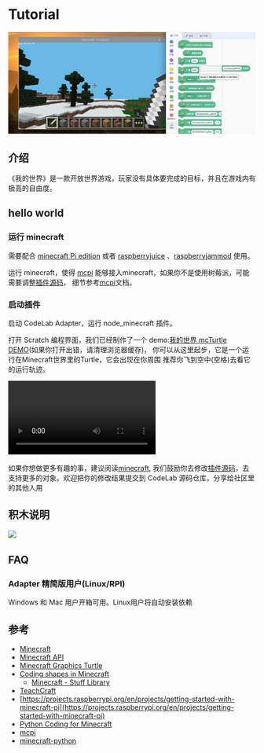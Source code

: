 # Tutorial

<!--思考文档结构-->
![](/img/WechatIMG1431.jpeg)

## 介绍
《我的世界》是一款开放世界游戏，玩家没有具体要完成的目标，并且在游戏内有极高的自由度。

## hello world
### 运行 minecraft

需要配合 [minecraft Pi edition](https://www.minecraft.net/en-us/edition/pi/) 或者 [raspberryjuice](https://dev.bukkit.org/projects/raspberryjuice) 、[raspberryjammod](https://github.com/arpruss/raspberryjammod) 使用。


运行 minecraft，使得 [mcpi](https://github.com/martinohanlon/mcpi) 能够接入minecraft，如果你不是使用树莓派，可能需要调整[插件源码](https://github.com/CodeLabClub/codelab_adapter_extensions/blob/master/nodes_v3/node_minecraft.py#L30)， 细节参考[mcpi](https://github.com/martinohanlon/mcpi)文档。

### 启动插件
启动 CodeLab Adapter，运行 node_minecraft 插件。

打开 Scratch 编程界面，我们已经制作了一个 demo:[我的世界 mcTurtle DEMO](https://create.codelab.club/projects/10963/editor/)(如果你打开出错，请清理浏览器缓存)， 你可以从这里起步，它是一个运行在Minecraft世界里的Turtle，它会出现在你周围 推荐你飞到空中(空格)去看它的运行轨迹。

<video src="/video/1588665494072465.mp4" controls="controls"></video>

如果你想做更多有趣的事，建议阅读[minecraft](https://www.stuffaboutcode.com/p/minecraft.html), 我们鼓励你去修改[插件源码](https://github.com/CodeLabClub/codelab_adapter_extensions/blob/master/nodes_v3/node_minecraft.py)，去支持更多的对象。欢迎把你的修改结果提交到 CodeLab 源码仓库，分享给社区里的其他人用


## 积木说明

![](/img/d4c3c008cbb93d6ec60a976d6284f828.png)

<!--todo 自动安装 https://stackoverflow.com/questions/12937533/use-pip-install-uninstall-inside-a-python-script -->


## FAQ
### Adapter 精简版用户(Linux/RPI)
Windows 和 Mac 用户开箱可用。Linux用户将自动安装依赖


##  参考

-   [Minecraft](https://www.stuffaboutcode.com/p/minecraft.html)
-   [Minecraft API](https://www.stuffaboutcode.com/p/minecraft-api-reference.html)
-   [Minecraft Graphics Turtle](https://www.stuffaboutcode.com/2014/05/minecraft-graphics-turtle.html)
-   [Coding shapes in Minecraft](https://www.stuffaboutcode.com/2013/11/coding-shapes-in-minecraft.html)
    -   [Minecraft - Stuff Library](https://minecraft-stuff.readthedocs.io/en/latest/)
-   [TeachCraft](https://github.com/TeachCraft)
-   [https://projects.raspberrypi.org/en/projects/getting-started-with-minecraft-pi](https://projects.raspberrypi.org/en/projects/getting-started-with-minecraft-pi)
-   [Python Coding for Minecraft](https://www.instructables.com/id/Python-coding-for-Minecraft/)
-   [mcpi](https://github.com/martinohanlon/mcpi)
-   [minecraft-python](https://github.com/Macuyiko/minecraft-python)

